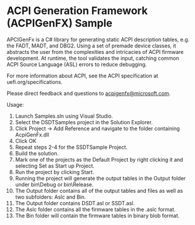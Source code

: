 ACPI Generation Framework (ACPIGenFX) Sample
============================================

APCIGenFx is a C# library for generating static ACPI description tables, e.g. the FADT, MADT, and DBG2. Using a set of premade device classes, it abstracts the user from the complexities and intricacies of ACPI firmware development. At runtime, the tool validates the input, catching common ACPI Source Language (ASL) errors to reduce debugging.

For more information about ACPI, see the ACPI specification at uefi.org/specifications.

Please direct feedback and questions to acpigenfx@microsoft.com.

Usage:

1. Launch Samples.sln using Visual Studio.
2. Select the DSDTSamples project in the Solution Explorer.
3. Click Project -> Add Reference and navigate to the folder containing AcpiGenFx.dll
4. Click OK
5. Repeat steps 2-4 for the SSDTSample Project.
6. Build the solution.
7. Mark one of the projects as the Default Project by right clicking it and selecting Set as Start up Project.
8. Run the project by clicking Start.
9. Running the project will generate the output tables in the Output folder under bin\Debug or bin\Release.
10. The Output folder contains all of the output tables and files as well as two subfolders: Aslc and Bin.
11. The Output folder contains DSDT.asl or SSDT.asl.
12. The Aslc folder contains all the firmware tables in the .aslc format.
13. The Bin folder will contain the firmware tables in binary blob format.
